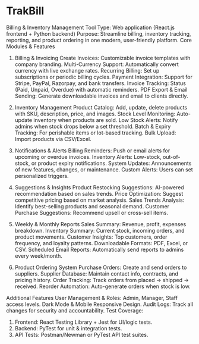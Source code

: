 # TrakBill
Billing &amp; Inventory Management Tool  Type: Web application (React.js frontend + Python backend) Purpose: Streamline billing, inventory tracking, reporting, and product ordering in one modern, user-friendly platform.
Core Modules & Features

1. Billing & Invoicing
Create Invoices: Customizable invoice templates with company branding.
Multi-Currency Support: Automatically convert currency with live exchange rates.
Recurring Billing: Set up subscriptions or periodic billing cycles.
Payment Integration: Support for Stripe, PayPal, Razorpay, and bank transfers.
Invoice Tracking: Status (Paid, Unpaid, Overdue) with automatic reminders.
PDF Export & Email Sending: Generate downloadable invoices and email to clients directly.

2. Inventory Management
Product Catalog: Add, update, delete products with SKU, description, price, and images.
Stock Level Monitoring: Auto-update inventory when products are sold.
Low Stock Alerts: Notify admins when stock drops below a set threshold.
Batch & Expiry Tracking: For perishable items or lot-based tracking.
Bulk Upload: Import products via CSV/Excel.

3. Notifications & Alerts
Billing Reminders: Push or email alerts for upcoming or overdue invoices.
Inventory Alerts: Low-stock, out-of-stock, or product expiry notifications.
System Updates: Announcements of new features, changes, or maintenance.
Custom Alerts: Users can set personalized triggers.

4. Suggestions & Insights
Product Restocking Suggestions: AI-powered recommendation based on sales trends.
Price Optimization: Suggest competitive pricing based on market analysis.
Sales Trends Analysis: Identify best-selling products and seasonal demand.
Customer Purchase Suggestions: Recommend upsell or cross-sell items.

5. Weekly & Monthly Reports
Sales Summary: Revenue, profit, expenses breakdown.
Inventory Summary: Current stock, incoming orders, and product movements.
Customer Insights: Top customers, order frequency, and loyalty patterns.
Downloadable Formats: PDF, Excel, or CSV.
Scheduled Email Reports: Automatically send reports to admins every week/month.

6. Product Ordering System
Purchase Orders: Create and send orders to suppliers.
Supplier Database: Maintain contact info, contracts, and pricing history.
Order Tracking: Track orders from placed → shipped → received.
Reorder Automation: Auto-generate orders when stock is low.

Additional Features
User Management & Roles: Admin, Manager, Staff access levels.
Dark Mode & Mobile Responsive Design.
Audit Logs: Track all changes for security and accountability.
Test Coverage:
1. Frontend: React Testing Library + Jest for UI/logic tests.
2. Backend: PyTest for unit & integration tests.
3. API Tests: Postman/Newman or PyTest API test suites.

